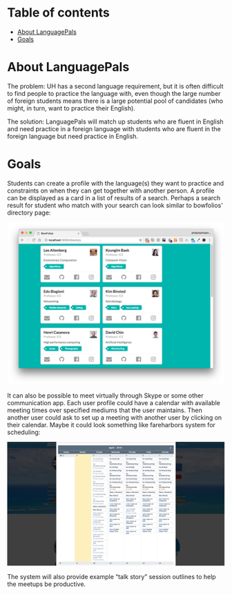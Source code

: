 # Table of contents
* [About LanguagePals](#about-languagepals)
* [Goals](#goals)

# About LanguagePals
The problem: UH has a second language requirement, but it is often difficult to find people to practice the language with, even though the large number of foreign students means there is a large potential pool of candidates (who might, in turn, want to practice their English).

The solution: LanguagePals will match up students who are fluent in English and need practice in a foreign language with students who are fluent in the foreign language but need practice in English. 

# Goals
Students can create a profile with the language(s) they want to practice and constraints on when they can get together with another person. A profile can be displayed as a card in a list of results of a search. Perhaps a search result for student who match with your search can look similar to bowfolios' directory page:

![](images/directory.png)

It can also be possible to meet virtually through Skype or some other communication app. Each user profile could have a calendar with available meeting times over specified mediums that the user maintains. Then another user could ask to set up a meeting with another user by clicking on their calendar. Maybe it could look something like fareharbors system for scheduling:

![](images/fareharboravailabilty.png)

The system will also provide example “talk story” session outlines to help the meetups be productive.
